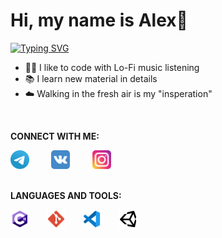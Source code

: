 <h1>Hi, my name is Alex👋</h1>

[![Typing SVG](https://readme-typing-svg.demolab.com?font=Jersey+20&size=40&pause=1000&color=A179DC&background=FFFFFF00&random=false&width=435&lines=I'm+a+C%23+Game+Developer)](https://git.io/typing-svg)

- 👨‍💻 I like to code with Lo-Fi music listening
- 📚 I learn new material in details
- ☁️ Walking in the fresh air is my "insperation"

<br />

**CONNECT WITH ME:**

<div style="display: flex;">
	<a href="https://t.me/agluzhin"><img src="img/telegram-icon.svg" style="width: 30px; height: 30px;" /></a>&nbsp; &nbsp; &nbsp; &nbsp; &nbsp;<a href="https://vk.com/a.luzhin999"><img src="img/vk-icon.svg" style="width: 30px; height: 30px;" /></a>&nbsp; &nbsp; &nbsp; &nbsp; &nbsp;<a href="https://www.instagram.com/agluzhin"><img src="img/instagram-icon.svg" style="width: 30px; height: 30px;" /></a>
</div>

<br />

**LANGUAGES AND TOOLS:**

<div style="display: flex;">
	<img src="img/c-sharp-icon.svg" style="width: 30px; height: 30px;" />&nbsp; &nbsp; &nbsp; &nbsp;<img src="img/git-icon.svg" style="width: 30px; height: 30px;" />&nbsp; &nbsp; &nbsp; &nbsp;<img src="img/vscode-icon.svg" style="width: 30px; height: 30px;" />&nbsp; &nbsp; &nbsp; &nbsp;<img src="img/unity-icon.svg" style="width: 30px; height: 30px;" />
</div>
